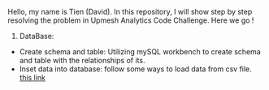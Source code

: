 Hello, my name is Tien (David). In this repository, I will show step by step resolving the problem in Upmesh Analytics Code Challenge. Here we go ! 
1. DataBase: 
- Create schema and table: Utilizing mySQL workbench to create schema and table with the relationships of its. 
- Inset data into database: follow some ways to load data from csv file. [this link](https://www.mysqltutorial.org/import-csv-file-mysql-table/#:~:text=Importing%20CSV%20file%20using%20MySQL%20Workbench&text=Open%20table%20to%20which%20the%20data%20is%20loaded.&text=Review%20the%20data%2C%20click%20Apply,insert%20data%20into%20the%20table.)
